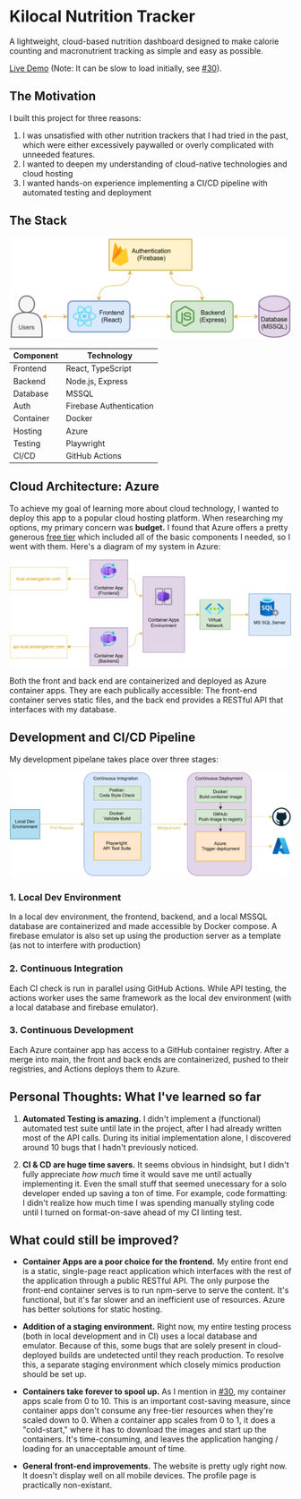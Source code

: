 # Kilocal Nutrition Tracker

A lightweight, cloud-based nutrition dashboard designed to make calorie counting and macronutrient tracking as simple and easy as possible.

[Live Demo](https://kcal.ansengarvin.com/) (Note: It can be slow to load initially, see [#30](https://github.com/ansengarvin/kilocal/issues/30)).

## The Motivation

I built this project for three reasons:

1. I was unsatisfied with other nutrition trackers that I had tried in the past, which were either excessively paywalled or overly complicated with unneeded features.
2. I wanted to deepen my understanding of cloud-native technologies and cloud hosting
3. I wanted hands-on experience implementing a CI/CD pipeline with automated testing and deployment

## The Stack

<img src="./docs/images/diagram-system.svg"/>

| Component | Technology              |
| --------- | ----------------------- |
| Frontend  | React, TypeScript       |
| Backend   | Node.js, Express        |
| Database  | MSSQL                   |
| Auth      | Firebase Authentication |
| Container | Docker                  |
| Hosting   | Azure                   |
| Testing   | Playwright              |
| CI/CD     | GitHub Actions          |

## Cloud Architecture: Azure

To achieve my goal of learning more about cloud technology, I wanted to deploy this app to a popular cloud hosting platform. When researching my options, my primary concern was **budget.** I found that Azure offers a pretty generous [free tier](https://azure.microsoft.com/en-us/pricing/free-services) which included all of the basic components I needed, so I went with them. Here's a diagram of my system in Azure:

<img src="./docs/images/diagram-azure.svg"/>

Both the front and back end are containerized and deployed as Azure container apps. They are each publically accessible: The front-end container serves static files, and the back end provides a RESTful API that interfaces with my database.

## Development and CI/CD Pipeline

My development pipelane takes place over three stages:

<img src="./docs/images/diagram-cicd.svg"/>

### 1. Local Dev Environment

In a local dev environment, the frontend, backend, and a local MSSQL database are containerized and made accessible by Docker compose. A firebase emulator is also set up using the production server as a template (as not to interfere with production)

### 2. Continuous Integration

Each CI check is run in parallel using GitHub Actions. While API testing, the actions worker uses the same framework as the local dev environment (with a local database and firebase emulator).

### 3. Continuous Development

Each Azure container app has access to a GitHub container registry. After a merge into main, the front and back ends are containerized, pushed to their registries, and Actions deploys them to Azure.

## Personal Thoughts: What I've learned so far

1. **Automated Testing is amazing.** I didn't implement a (functional) automated test suite until late in the project, after I had already written most of the API calls. During its initial implementation alone, I discovered around 10 bugs that I hadn't previously noticed.

2. **CI & CD are huge time savers.** It seems obvious in hindsight, but I didn't fully appreciate _how much_ time it would save me until actually implementing it. Even the small stuff that seemed unecessary for a solo developer ended up saving a ton of time. For example, code formatting: I didn't realize how much time I was spending manually styling code until I turned on format-on-save ahead of my CI linting test.

## What could still be improved?

- **Container Apps are a poor choice for the frontend.** My entire front end is a static, single-page react application which interfaces with the rest of the application through a public RESTful API. The only purpose the front-end container serves is to run npm-serve to serve the content. It's functional, but it's far slower and an inefficient use of resources. Azure has better solutions for static hosting.

- **Addition of a staging environment.** Right now, my entire testing process (both in local development and in CI) uses a local database and emulator. Because of this, some bugs that are solely present in cloud-deployed builds are undetected until they reach production. To resolve this, a separate staging environment which closely mimics production should be set up.

- **Containers take forever to spool up.** As I mention in [#30](https://github.com/ansengarvin/kilocal/issues/30), my container apps scale from 0 to 10. This is an important cost-saving measure, since container apps don't consume any free-tier resources when they're scaled down to 0. When a container app scales from 0 to 1, it does a "cold-start," where it has to download the images and start up the containers. It's time-consuming, and leaves the application hanging / loading for an unacceptable amount of time.

- **General front-end improvements.** The website is pretty ugly right now. It doesn't display well on all mobile devices. The profile page is practically non-existant.
